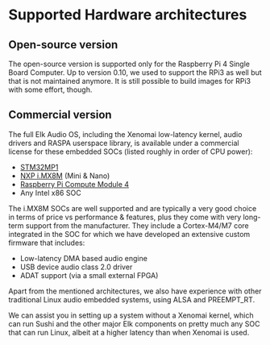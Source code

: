 # Supported Hardware architectures

## Open-source version

The open-source version is supported only for the Raspberry Pi 4 Single Board Computer. Up to version 0.10, we used to support the RPi3 as well but that is not maintained anymore. It is still possible to build images for RPi3 with some effort, though.

## Commercial version

The full Elk Audio OS, including the Xenomai low-latency kernel, audio drivers and RASPA userspace library, is available under a commercial license for these embedded SOCs (listed roughly in order of CPU power):

  * [STM32MP1](https://www.st.com/en/microcontrollers-microprocessors/stm32mp1-series.html)
  * [NXP i.MX8M](https://www.nxp.com/products/processors-and-microcontrollers/arm-processors/i-mx-applications-processors/i-mx-8-applications-processors/i-mx-8m-family-armcortex-a53-cortex-m4-audio-voice-video:i.MX8M) (Mini & Nano)
  * [Raspberry Pi Compute Module 4](https://www.raspberrypi.com/products/compute-module-4/?variant=raspberry-pi-cm4001000)
  * Any Intel x86 SOC

The i.MX8M SOCs are well supported and are typically a very good choice in terms of price vs performance & features, plus they come with very long-term support from the manufacturer. They include a Cortex-M4/M7 core integrated in the SOC for which we have developed an extensive custom firmware that includes:

  * Low-latency DMA based audio engine
  * USB device audio class 2.0 driver
  * ADAT support (via a small external FPGA)

Apart from the mentioned architectures, we also have experience with other traditional Linux audio embedded systems, using ALSA and PREEMPT_RT.

We can assist you in setting up a system without a Xenomai kernel, which can run Sushi and the other major Elk components on pretty much any SOC that can run Linux, albeit at a higher latency than when Xenomai is used.

